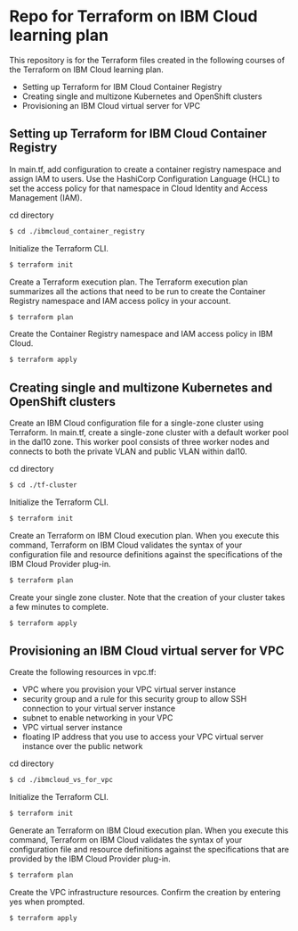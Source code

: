 # Repo for Terraform on IBM Cloud learning plan

This repository is for the Terraform files created in the following courses of the Terraform on IBM Cloud learning plan.

 - Setting up Terraform for IBM Cloud Container Registry
 - Creating single and multizone Kubernetes and OpenShift clusters
 - Provisioning an IBM Cloud virtual server for VPC

## Setting up Terraform for IBM Cloud Container Registry

In main.tf, add configuration to create a container registry namespace and assign IAM to users.
Use the HashiCorp Configuration Language (HCL) to set the access policy for that namespace in Cloud Identity and Access Management (IAM).


cd directory

```bash
$ cd ./ibmcloud_container_registry
```

Initialize the Terraform CLI.

```bash
$ terraform init
```

Create a Terraform execution plan. The Terraform execution plan summarizes all the actions that need to be run to create the Container Registry namespace and IAM access policy in your account.

```bash
$ terraform plan
```

Create the Container Registry namespace and IAM access policy in IBM Cloud.

```bash
$ terraform apply
```

## Creating single and multizone Kubernetes and OpenShift clusters

Create an IBM Cloud configuration file for a single-zone cluster using Terraform. In main.tf, create a single-zone cluster with a default worker pool in the dal10 zone. This worker pool consists of three worker nodes and connects to both the private VLAN and public VLAN within dal10.

cd directory

```bash
$ cd ./tf-cluster
```

Initialize the Terraform CLI.

```bash
$ terraform init
```

Create an Terraform on IBM Cloud execution plan. When you execute this command, Terraform on IBM Cloud validates the syntax of your configuration file and resource definitions against the specifications of the IBM Cloud Provider plug-in.

```bash
$ terraform plan
```

Create your single zone cluster. Note that the creation of your cluster takes a few minutes to complete.

```bash
$ terraform apply
```


## Provisioning an IBM Cloud virtual server for VPC

Create the following resources in vpc.tf:

 - VPC where you provision your VPC virtual server instance
 - security group and a rule for this security group to allow SSH connection to your virtual server instance
 - subnet to enable networking in your VPC
 - VPC virtual server instance
 - floating IP address that you use to access your VPC virtual server instance over the public network

cd directory

```bash
$ cd ./ibmcloud_vs_for_vpc
```

Initialize the Terraform CLI.

```bash
$ terraform init
```

Generate an Terraform on IBM Cloud execution plan. When you execute this command, Terraform on IBM Cloud validates the syntax of your configuration file and resource definitions against the specifications that are provided by the IBM Cloud Provider plug-in.

```bash
$ terraform plan
```

Create the VPC infrastructure resources. Confirm the creation by entering yes when prompted.

```bash
$ terraform apply
```
